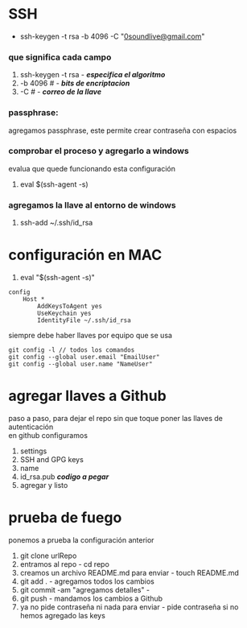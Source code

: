 # SSH
- ssh-keygen -t rsa -b 4096 -C "0soundlive@gmail.com"

### que significa cada campo
1. ssh-keygen -t rsa - ***especifica el algoritmo***
2. -b 4096 # - ***bits de encriptacion***
3. -C # - ***correo de la llave***

### passphrase: # 
agregamos passphrase, este permite crear contraseña con espacios 

### comprobar el proceso y agregarlo a windows
evalua que quede funcionando esta configuración  
1. eval $(ssh-agent -s)

### agregamos la llave al entorno de windows
1. ssh-add ~/.ssh/id_rsa

# configuración en MAC 
1. eval "$(ssh-agent -s)"

~~~
config
	Host *
		AddKeysToAgent yes
		UseKeychain yes
		IdentityFile ~/.ssh/id_rsa 
~~~

siempre debe haber llaves por equipo que se usa 

~~~
git config -l // todos los comandos 
git config --global user.email "EmailUser"
git config --global user.name "NameUser"
~~~

# agregar llaves a Github 
paso a paso, para dejar el repo sin que toque poner las llaves de autenticación  
en github configuramos  

1. settings
2. SSH and GPG keys
3. name
4. id_rsa.pub ***codigo a pegar***
5. agregar y listo

# prueba de fuego
ponemos a prueba la configuración anterior  

1. git clone urlRepo 
2. entramos al repo - cd repo 
3. creamos un archivo README.md para enviar - touch README.md
4. git add . - agregamos todos los cambios
5. git commit -am "agregamos detalles" - 
6. git push - mandamos los cambios a Github
7. ya no pide contraseña ni nada para enviar - pide contraseña si no hemos agregado las keys















